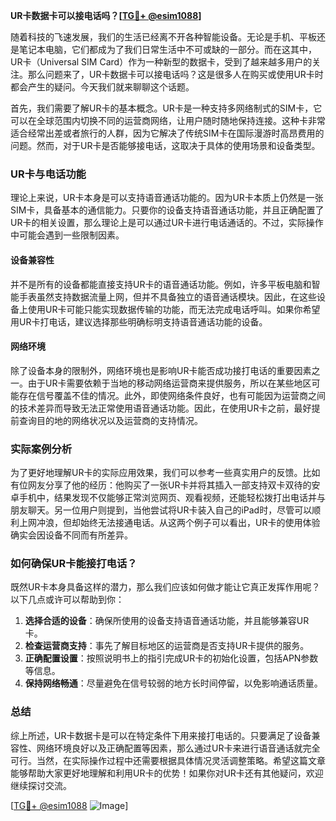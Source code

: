 **UR卡数据卡可以接电话吗？[[TG💪+ @esim1088](https://t.me/s/esim1088)]**

随着科技的飞速发展，我们的生活已经离不开各种智能设备。无论是手机、平板还是笔记本电脑，它们都成为了我们日常生活中不可或缺的一部分。而在这其中，UR卡（Universal SIM Card）作为一种新型的数据卡，受到了越来越多用户的关注。那么问题来了，UR卡数据卡可以接电话吗？这是很多人在购买或使用UR卡时都会产生的疑问。今天我们就来聊聊这个话题。

首先，我们需要了解UR卡的基本概念。UR卡是一种支持多网络制式的SIM卡，它可以在全球范围内切换不同的运营商网络，让用户随时随地保持连接。这种卡非常适合经常出差或者旅行的人群，因为它解决了传统SIM卡在国际漫游时高昂费用的问题。然而，对于UR卡是否能够接电话，这取决于具体的使用场景和设备类型。

### UR卡与电话功能

理论上来说，UR卡本身是可以支持语音通话功能的。因为UR卡本质上仍然是一张SIM卡，具备基本的通信能力。只要你的设备支持语音通话功能，并且正确配置了UR卡的相关设置，那么理论上是可以通过UR卡进行电话通话的。不过，实际操作中可能会遇到一些限制因素。

#### 设备兼容性

并不是所有的设备都能直接支持UR卡的语音通话功能。例如，许多平板电脑和智能手表虽然支持数据流量上网，但并不具备独立的语音通话模块。因此，在这些设备上使用UR卡可能只能实现数据传输的功能，而无法完成电话呼叫。如果你希望用UR卡打电话，建议选择那些明确标明支持语音通话功能的设备。

#### 网络环境

除了设备本身的限制外，网络环境也是影响UR卡能否成功接打电话的重要因素之一。由于UR卡需要依赖于当地的移动网络运营商来提供服务，所以在某些地区可能存在信号覆盖不佳的情况。此外，即使网络条件良好，也有可能因为运营商之间的技术差异而导致无法正常使用语音通话功能。因此，在使用UR卡之前，最好提前查询目的地的网络状况以及运营商的支持情况。

### 实际案例分析

为了更好地理解UR卡的实际应用效果，我们可以参考一些真实用户的反馈。比如有位网友分享了他的经历：他购买了一张UR卡并将其插入一部支持双卡双待的安卓手机中，结果发现不仅能够正常浏览网页、观看视频，还能轻松拨打出电话并与朋友聊天。另一位用户则提到，当他尝试将UR卡装入自己的iPad时，尽管可以顺利上网冲浪，但却始终无法接通电话。从这两个例子可以看出，UR卡的使用体验确实会因设备不同而有所差异。

### 如何确保UR卡能接打电话？

既然UR卡本身具备这样的潜力，那么我们应该如何做才能让它真正发挥作用呢？以下几点或许可以帮助到你：

1. **选择合适的设备**：确保所使用的设备支持语音通话功能，并且能够兼容UR卡。
2. **检查运营商支持**：事先了解目标地区的运营商是否支持UR卡提供的服务。
3. **正确配置设置**：按照说明书上的指引完成UR卡的初始化设置，包括APN参数等信息。
4. **保持网络畅通**：尽量避免在信号较弱的地方长时间停留，以免影响通话质量。

### 总结

综上所述，UR卡数据卡是可以在特定条件下用来接打电话的。只要满足了设备兼容性、网络环境良好以及正确配置等因素，那么通过UR卡来进行语音通话就完全可行。当然，在实际操作过程中还需要根据具体情况灵活调整策略。希望这篇文章能够帮助大家更好地理解和利用UR卡的优势！如果你对UR卡还有其他疑问，欢迎继续探讨交流。

[[TG💪+ @esim1088](https://t.me/s/esim1088) ![Image](https://i.postimg.cc/4NQfJmqS/Snipaste-2025-05-13-00-14-12.png)]